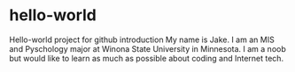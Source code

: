 # hello-world
Hello-world project for github introduction
My name is Jake. I am an MIS and Pyschology major at Winona State University in Minnesota. I am a noob but would like to learn as much as possible about coding and Internet tech.
